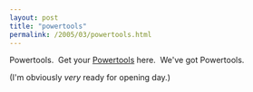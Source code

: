 ```yaml
---
layout: post
title: "powertools"
permalink: /2005/03/powertools.html
---
```


<p>Powertools.&nbsp; Get your <a href="http://www.sixapart.com/pronet/docs/powertools">Powertools</a> here.&nbsp; We've got Powertools.</p>

<p>(I'm obviously <em>very</em> ready for opening day.)</p>


